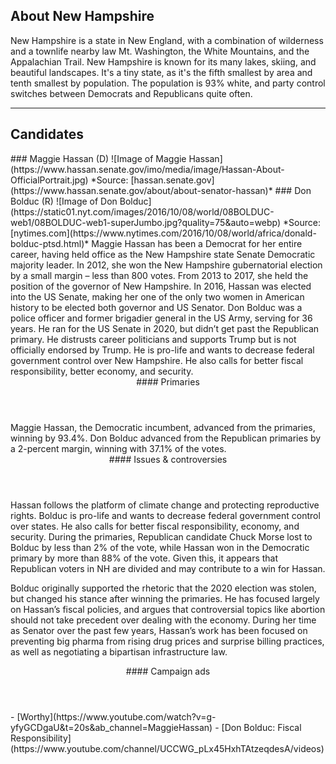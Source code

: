 ## About New Hampshire
New Hampshire is a state in New England, with a combination of wilderness and a townlife nearby law Mt. Washington, the White Mountains, and the Appalachian Trail. New Hampshire is known for its many lakes, skiing, and beautiful landscapes. It's a tiny state, as it's the fifth smallest by area and tenth smallest by population. The population is 93% white, and party control switches between Democrats and Republicans quite often.

---

## Candidates

<Grid>
  <Box>
    ### Maggie Hassan (D)
    ![Image of Maggie Hassan](https://www.hassan.senate.gov/imo/media/image/Hassan-About-OfficialPortrait.jpg)
    *Source: [hassan.senate.gov](https://www.hassan.senate.gov/about/about-senator-hassan)*
  </Box>
  <Box>
    ### Don Bolduc (R)
    ![Image of Don Bolduc](https://static01.nyt.com/images/2016/10/08/world/08BOLDUC-web1/08BOLDUC-web1-superJumbo.jpg?quality=75&auto=webp)
    *Source: [nytimes.com](https://www.nytimes.com/2016/10/08/world/africa/donald-bolduc-ptsd.html)*
  </Box>

  <Box>
    Maggie Hassan has been a Democrat for her entire career, having held office as the New Hampshire state Senate Democratic majority leader. In
2012, she won the New Hampshire gubernatorial election by a small margin – less than 800 votes. From 2013 to 2017, she held the position of the governor of New Hampshire. In 2016, Hassan was elected into the US Senate, making her one of the only two women in American history to be elected both governor and US Senator. 
  </Box>
  <Box>
    Don Bolduc was a police officer and former brigadier general in the US Army, serving for 36 years. He ran for the US Senate in 2020, but didn’t get past the Republican primary. He distrusts career politicians and supports Trump but is not officially endorsed by Trump. He is pro-life and wants to decrease federal government control over New Hampshire. He also calls for better fiscal responsibility, better economy, and security. 
  </Box>

  <Header>
    #### Primaries
  </Header>
  <Box>
    Maggie Hassan, the Democratic incumbent, advanced from the primaries, winning by 93.4%. 
  </Box>
  <Box>
    Don Bolduc advanced from the Republican primaries by a 2-percent margin, winning with 37.1% of the votes. 
  </Box>

  <Header>
    #### Issues & controversies
  </Header>

  <WideBox>
    Hassan follows the platform of climate change and protecting reproductive rights. 
Bolduc is pro-life and wants to decrease federal government control over states. He also calls for better fiscal responsibility, economy, and security. During the primaries, Republican candidate Chuck Morse lost to Bolduc by less than 2% of the vote, while Hassan won in the Democratic primary by more than 88% of the vote. Given this, it appears that Republican voters in NH are divided and may contribute to a win for Hassan. 

Bolduc originally supported the rhetoric that the 2020 election was stolen, but changed his stance after winning the primaries. He has focused largely on Hassan’s fiscal policies, and argues that controversial topics like abortion should not take precedent over dealing with the economy. During her time as Senator over the past few years, Hassan’s work has been focused on preventing big pharma from rising drug prices and surprise billing practices, as well as negotiating a bipartisan infrastructure law. 

  </WideBox>
 
  <Header>
    #### Campaign ads
  </Header>
  <Box>
    - [Worthy](https://www.youtube.com/watch?v=g-yfyGCDgaU&t=20s&ab_channel=MaggieHassan)
  </Box>
  <Box>
    - [Don Bolduc: Fiscal Responsibility](https://www.youtube.com/channel/UCCWG_pLx45HxhTAtzeqdesA/videos)
  </Box>
</Grid>
